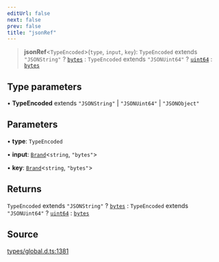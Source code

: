 ```yaml
---
editUrl: false
next: false
prev: false
title: "jsonRef"
---
```


> **jsonRef**\<`TypeEncoded`\>(`type`, `input`, `key`): `TypeEncoded` extends `"JSONString"` ? [`bytes`](../type-aliases/bytes.md) : `TypeEncoded` extends `"JSONUint64"` ? [`uint64`](../type-aliases/uint64.md) : [`bytes`](../type-aliases/bytes.md)

## Type parameters

• **TypeEncoded** extends `"JSONString"` \| `"JSONUint64"` \| `"JSONObject"`

## Parameters

• **type**: `TypeEncoded`

• **input**: [`Brand`](../type-aliases/Brand.md)\<`string`, `"bytes"`\>

• **key**: [`Brand`](../type-aliases/Brand.md)\<`string`, `"bytes"`\>

## Returns

`TypeEncoded` extends `"JSONString"` ? [`bytes`](../type-aliases/bytes.md) : `TypeEncoded` extends `"JSONUint64"` ? [`uint64`](../type-aliases/uint64.md) : [`bytes`](../type-aliases/bytes.md)

## Source

[types/global.d.ts:1381](https://github.com/algorandfoundation/tealscript/blob/e015f8b0/types/global.d.ts#L1381)
